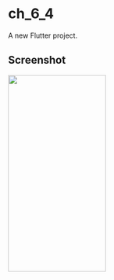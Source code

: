# ch_6_4

A new Flutter project.

## Screenshot

<img src="https://user-images.githubusercontent.com/111499824/222436034-cfea5910-765c-490c-9409-7efc1b990c26.png" alt="" data-canonical-src="https://gyazo.com/eb5c5741b6a9a16c692170a41a49c858.png" width="200" height="400" />
